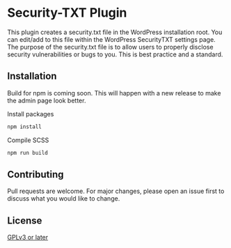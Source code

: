 # Security-TXT Plugin

This plugin creates a security.txt file in the WordPress installation root. You can edit/add to this file within the WordPress SecurityTXT settings page. The purpose of the security.txt file is to allow users to properly disclose security vulnerabilities or bugs to you. This is best practice and a standard.

## Installation

Build for npm is coming soon. This will happen with a new release to make the admin page look better.

Install packages
```bash
npm install
```

Compile SCSS
```bash
npm run build
```

## Contributing

Pull requests are welcome. For major changes, please open an issue first
to discuss what you would like to change. 

## License

[GPLv3 or later](https://www.gnu.org/licenses/gpl-3.0.html)
